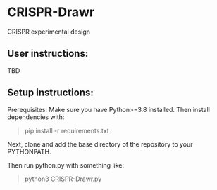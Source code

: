 # CRISPR-Drawr
CRISPR experimental design

## User instructions:
TBD

## Setup instructions:

Prerequisites: Make sure you have Python>=3.8 installed. 
Then install dependencies with:
> pip install -r requirements.txt

Next, clone and add the base directory of the repository to your PYTHONPATH.

Then run python.py with something like:
> python3 CRISPR-Drawr.py
